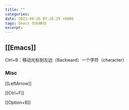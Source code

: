 ```yaml
---
title: ""
categories: 
date: 2022-09-26 07:26:39 +0800
tags: Emacs 光标移动
excerpt: 
---
```






## [[Emacs]]

Ctrl+B：移动光标到左边（Backward）一个字符（character）


### Misc

[[LeftArrow]]

[[Ctrl+F]]

[[Option+B]]


